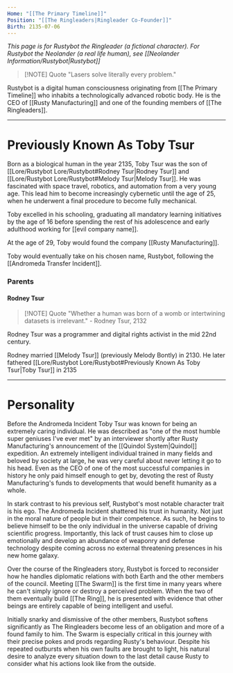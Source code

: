 ```yaml
---
Home: "[[The Primary Timeline]]"
Position: "[[The Ringleaders|Ringleader Co-Founder]]"
Birth: 2135-07-06
---
```

*This page is for Rustybot the Ringleader (a fictional character). For Rustybot the Neolander (a real life human), see [[Neolander Information/Rustybot|Rustybot]]*
>[!NOTE] Quote
>"Lasers solve literally every problem."

Rustybot is a digital human consciousness originating from [[The Primary Timeline]] who inhabits a technologically advanced robotic body. He is the CEO of [[Rusty Manufacturing]] and one of the founding members of  [[The Ringleaders]].

---
# Previously Known As Toby Tsur

Born as a biological human in the year 2135, Toby Tsur was the son of [[Lore/Rustybot Lore/Rustybot#Rodney Tsur|Rodney Tsur]] and [[Lore/Rustybot Lore/Rustybot#Melody Tsur|Melody Tsur]]. He was fascinated with space travel, robotics, and automation from a very young age. This lead him to become increasingly cybernetic until the age of 25, when he underwent a final procedure to become fully mechanical.

Toby excelled in his schooling, graduating all mandatory learning initiatives by the age of 16 before spending the rest of his adolescence and early adulthood working for [[evil company name]].

At the age of 29, Toby would found the company [[Rusty Manufacturing]].

Toby would eventually take on his chosen name, Rustybot, following the [[Andromeda Transfer Incident]].

### Parents

#### Rodney Tsur
> [!NOTE] Quote
> "Whether a human was born of a womb or intertwining datasets is irrelevant." - Rodney Tsur, 2132

Rodney Tsur was a programmer and digital rights activist in the mid 22nd century.

Rodney married [[Melody Tsur]] (previously Melody Bontly) in 2130. He later fathered [[Lore/Rustybot Lore/Rustybot#Previously Known As Toby Tsur|Toby Tsur]] in 2135

---
# Personality
Before the Andromeda Incident Toby Tsur was known for being an extremely caring individual. He was described as "one of the most humble super geniuses I've ever met" by an interviewer shortly after Rusty Manufacturing's announcement of the [[Quindol System|Quindol]] expedition. An extremely intelligent individual trained in many fields and beloved by society at large, he was very careful about never letting it go to his head. Even as the CEO of one of the most successful companies in history he only paid himself enough to get by, devoting the rest of Rusty Manufacturing's funds to developments that would benefit humanity as a whole.

In stark contrast to his previous self, Rustybot's most notable character trait is his ego. The Andromeda Incident shattered his trust in humanity. Not just in the moral nature of people but in their competence. As such, he begins to believe himself to be the only individual in the universe capable of driving scientific progress. Importantly, this lack of trust causes him to close up emotionally and develop an abundance of weaponry and defense technology despite coming across no external threatening presences in his new home galaxy.

Over the course of the Ringleaders story, Rustybot is forced to reconsider how he handles diplomatic relations with both Earth and the other members of the council. Meeting [[The Swarm]] is the first time in many years where he can't simply ignore or destroy a perceived problem. When the two of them eventually build [[The Ring]], he is presented with evidence that other beings are entirely capable of being intelligent and useful.

Initially snarky and dismissive of the other members, Rustybot softens significantly as The Ringleaders become less of an obligation and more of a found family to him. The Swarm is especially critical in this journey with their precise pokes and prods regarding Rusty's behaviour. Despite his repeated outbursts when his own faults are brought to light, his natural desire to analyze every situation down to the last detail cause Rusty to consider what his actions look like from the outside.